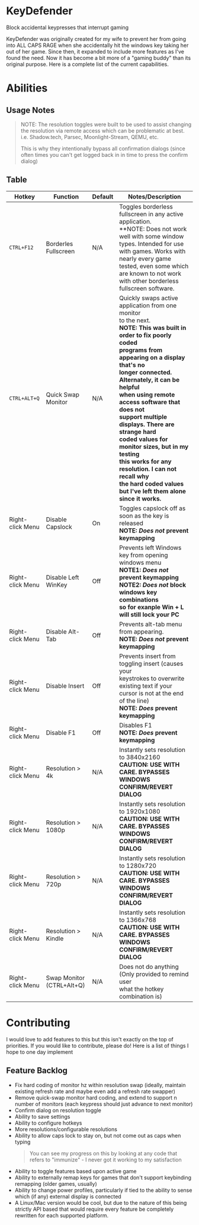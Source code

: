 # KeyDefender
Block accidental keypresses that interrupt gaming

KeyDefender was originally created for my wife to prevent her from going into 
ALL CAPS RAGE when she accidentally hit the windows key taking her out of her 
game. Since then, it expanded to include more features as I've found the need. 
Now it has become a bit more of a "gaming buddy" than its original purpose. 
Here is a complete list of the current capabilities.

# Abilities

## Usage Notes

> NOTE: The resolution toggles were built to be used to assist changing 
> the resolution via remote access which can be problematic at best. 
> i.e. Shadow.tech, Parsec, Moonlight-Stream, QEMU, etc.
> 
> This is why they intentionally bypass all confirmation dialogs (since 
> often times you can't get logged back in in time to press the confirm 
> dialog)

## Table

| Hotkey            | Function            | Default   | Notes/Description                                   |
| ---               | ---                 | ---       | ---                                                 |
| `CTRL+F12`        | Borderles Fullscreen| N/A       | Toggles borderless fullscreen in any active application.<br>**NOTE: Does not work well with some window types. Intended for use with games. Works with nearly every game tested, even some which are known to not work with other borderless fullscreen software. |
| `CTRL+ALT+Q`      | Quick Swap Monitor  | N/A       | Quickly swaps active application from one monitor<br>to the next.<br>**NOTE: This was built in order to fix poorly coded<br>programs from appearing on a display that's no <br>longer connected. Alternately, it can be helpful <br>when using remote access software that does not <br>support multiple displays. There are strange hard <br>coded values for monitor sizes, but in my testing <br>this works for any resolution. I can not recall why <br>the hard coded values but I've left them alone<br>since it works.** |
| Right-click Menu  | Disable Capslock    | On        | Toggles capslock off as soon as the key is released<br>**NOTE: *Does not* prevent keymapping** |
| Right-click Menu  | Disable Left WinKey | Off       | Prevents left Windows key from opening windows menu<br>**NOTE1: *Does not* prevent keymapping**<br>**NOTE2: *Does not* block windows key combinations<br>so for exanple Win + L will still lock your PC** |
| Right-click Menu  | Disable Alt-Tab     | Off       | Prevents alt-tab menu from appearing.<br>**NOTE: *Does not* prevent keymapping**|
| Right-click Menu  | Disable Insert      | Off       | Prevents insert from toggling insert (causes your<br>keystrokes to overwrite existing text if your<br>cursor is not at the end of the line)<br>**NOTE: *Does* prevent keymapping**|
| Right-click Menu  | Disable F1          | Off       | Disables F1<br>**NOTE: *Does* prevent keymapping**  |
| Right-click Menu  | Resolution > 4k     | N/A       | Instantly sets resolution to 3840x2160<br>**CAUTION: USE WITH CARE. BYPASSES WINDOWS CONFIRM/REVERT DIALOG**|
| Right-click Menu  | Resolution > 1080p  | N/A       | Instantly sets resolution to 1920x1080<br>**CAUTION: USE WITH CARE. BYPASSES WINDOWS CONFIRM/REVERT DIALOG**|
| Right-click Menu  | Resolution > 720p   | N/A       | Instantly sets resolution to 1280x720<br>**CAUTION: USE WITH CARE. BYPASSES WINDOWS CONFIRM/REVERT DIALOG**|
| Right-click Menu  | Resolution > Kindle | N/A       | Instantly sets resolution to 1366x768<br>**CAUTION: USE WITH CARE. BYPASSES WINDOWS CONFIRM/REVERT DIALOG**|
| Right-click Menu  | Swap Monitor (CTRL+Alt+Q) | N/A       | Does not do anything (Only provided to remind user<br>what the hotkey combination is)|




# Contributing

I would love to add features to this but this isn't exactly on the top of 
priorities. If you would like to contribute, please do! Here is a list of 
things I hope to one day implement

## Feature Backlog
 - Fix hard coding of monitor hz within resolution swap (ideally, maintain
   existing refresh rate and maybe even add a refresh rate swapper)
 - Remove quick-swap monitor hard coding, and extend to support n number
   of monitors (each keypress should just advance to next monitor)
 - Confirm dialog on resolution toggle
 - Ability to save settings
 - Ability to configure hotkeys
 - More resolutions/configurable resolutions
 - Ability to allow caps lock to stay on, but not come out as caps when
   typing
     > You can see my progress on this by looking at any code that 
     > refers to "immunize" - I never got it working to my satisfaction
- Ability to toggle features based upon active game
- Ability to externally remap keys for games that don't support keybinding
  remapping (older games, usually)
- Ability to change power profiles, particularly if tied to the ability to 
   sense which (if any) external display is connected
 - A Linux/Mac version would be cool, but due to the nature of this being 
   strictly API based that would require every feature be completely 
   rewritten for each supported platform.


